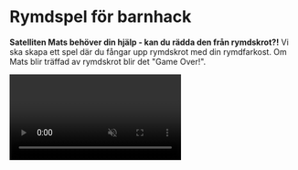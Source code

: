 # Rymdspel för barnhack

**Satelliten Mats behöver din hjälp - kan du rädda den från rymdskrot?!** 
Vi ska skapa ett spel där du fångar upp rymdskrot med din rymdfarkost. Om Mats blir träffad av rymdskrot blir det "Game Over!". 

<video src="./0_1.mp4" autoplay loop muted />

Vi börjar med att starta med ett projekt som redan innehåller en rymdfarkost, satelliten Mats och en rymdbakgrund. Detta kallas att *remixa*.

1. Klicka på denna länk för att öppna startprojektet: <a href="https://scratch.mit.edu/projects/298331110/" target="_blank">https://scratch.mit.edu/projects/298331110/</a>
	
2. Klicka på knappen **Se inuti** så att du kan se koden. 

3. Klicka på knappen **"Remix"** så att du får din egen version av projektet. Du måste vara inloggad för att kunna remixa.

> Tips! Om du inte har konto på Scratch kan du ändra direkt i projektet och välja **Spara till din dator** (under Arkiv) när du vill spara ditt projekt.

Nu kan du börja skapa ditt spel!

##  1 – Åk framåt

Vi ska börja med att röra oss framåt i rymden. Vi behöver blocket ”När grön flagga klickas på” och blocket ”gå 10 steg”.

![Nu hoppar vi framåt varje gång vi trycker på den gröna flaggan](./2_1.png)

Testa att trycka på den gröna flaggan och se om vad som händer.

<video src="./1_3.mp4" autoplay loop muted />

## 2 – Loopa för alltid framåt

Nästa steg är att lägga till en loop så att vår rymdfarkost fortsätter att åka framåt.

Det finns ett block som heter ”för alltid”. 

![För alltid](./2_2.png)

Koppla ihop det med de förra blocken så att vår farkost fortsätter att åka framåt utan att stanna när vi trycker på den gröna flaggan.

![Nu fortsätter vi att gå framåt. För alltid.](./3_1.png)

<video src="./2_3.mp4" autoplay loop muted />

> Tips: 10 steg framåt går kanske lite för fort? Testa att ändra antalet steg framåt, t ex till 1 steg, så att rymdfarkosten åker långsammare.

## 3 – Svänga rymdfarkosten

Nästa steg är att lägga till styrning.

Det finns ett block som heter ”när mellanslag-tangenten trycks ned” och två block som svänger. Ett block svänger vänster och ett block svänger höger.

![](./3_2.png)

Kan du ändra och sätta ihop dessa block så att när ”vänsterpil” tangenten trycks ned så ska farkosten svänga vänster? Och när ”högerpil” tangenten trycks ned så ska farkosten svänga höger?

<video src="./3_3.mp4" autoplay loop muted />

Så här ska din kod se ut nu:

![Nu kan vi styra vår farkost i rymden](./4_1.png)

## 4 – Rita rymdskrot

Låt oss lägga till lite rymdskrot i vår rymd så att vi har något att städa.

Tryck på knappen för att måla en ny sprajt.

<img src="./5_1.png" width="263" alt="Tryck på knappen för att måla en ny sprajt" />

Rita en kvadrat genom att välja kvadratverktyget från palletten till vänster och sedan rita en kvadrat på den rutiga ytan. Välj vilken färg du vill.

> Tips! För att rita en *liksidig* kvadrat så håll ned tangenten **shift** när du ritar ut din kvadrat.

![](./5_2.png)

Döp din sprajt till ”kvadrat”.

![](./5_3.png)

## 5 – Gömma rymdskrot

Tryck på ”kvadrat” i ditt sprajtbibliotek så att den är vald.

Nu ska vi lägga till kod för vår kvadrat så att den försvinner när vår farkost rör vid det. Klicka på fliken ”kod” för att komma till koden för kvadraten.

![](./6_1.png)

När vi trycker på den gröna flaggan ska kvadraten vänta på att den rör vid rymdfarkosten - då ska den gömma sig. 

För det behöver vi dessa block:

![Kan vi sätta ihop dem i rätt ordning?](./6_2.png)

Kan du sätta ihop dem i rätt ordning så att kvadraten försvinner när vi rör vid den med vår rymdfarkost?

<video src="./6_3.mp4" autoplay loop muted />

> Oroa dig inte för att kvadraten har försvunnit. Vi programmerar så att den visas igen i nästa steg.

## 6 – Visa rymdskrot igen

Så här ska din kod se ut nu:

![Ser din kod ut såhär?](./7_1.png)

Nästa steg är att visa kvadraten igen när vi trycker på den gröna flaggan.

Det finns ett block som heter ”visa”. Vi skulle kunna lägga det så att det händer precis efter vi har klickat på den gröna flaggan.

![](./8_1.png)

Testa! Visas vår kvadrat när du trycker på den gröna flaggan?

<video src="./7_3.mp4" autoplay loop muted />

## 7 – Slumpa startposition

Det blir mer spännande om du inte vet var rymdskrotet dyker upp! För att göra det ska vi ge kvadraten en *slumpmässig* position för var den ska visa sig.

Det finns ett block ”gå till slumpmässig position”. Lägg det efter blocket ”när grön flagga klickas på”.

![](./9_1.png)

Nu ska rymdskrotet hamna på en ny plats varje gång vi trycker på den gröna flaggan.

<video src="./8_3.mp4" autoplay loop muted />

## 8 – Rymdskrotet rör sig

Sista steget för ett färdigt spel är att få kvadraten att röra på sig.

Vi lägger till ett nytt block **När grön flagga klickas på** och **för alltid** så ska vi **gå 1 steg framåt**.

Men om vi testar nu så fastnar vårt rymdskrot i kanten på scenen, eftersom vi kan inte styra det. Men det finns ett block som kan hjälpa oss! Det heter **om vid kanten, studsa**. 

![](./9_2.png)

Vi vill att vårt rymdskrot ska studsa vid kanten efter att det ha **gått 1 steg framåt**, inuti loopen.

![](./10_1.png)


> **Grattis! Nu har du skapat ett spel**
>
>Snyggt jobbat! Nu kan du städa rymden från rymdskrot och rädda Mats från ett hemskt öde.

> **Testa ditt projekt**
>
> Visa gärna någon det som du har gjort och låt dem testa. Tryck på DELA för att andra ska kunna hitta spelet på Scratch. Gå ut till projektsidan och låt någon annan testa spelet! Om du vill kan du sedan fortsätta med en utmaning...

## Utmaning - Skapa en poängräknare

Vill du fortsätta med ditt spel? Då kan du skapa en poängräknare som räknar hur många ton skrot du samlar in!

Här behöver vi hålla reda på hur mycket rymdskrotet väger. Det kan vi använda en *variabel* till.

Använd knappen **skapa en variabel** (under Variabler) och ge den namnet ”vikt”.

![](./10_2.png)

Nu får du bestämma vad rymdskrotet ska väga. Vad väger kvadraten? Vi använder blocket **ändra vikt med** och anger kvadratens vikt som värde. Vi vill ändra variabeln **vikt** *efter* att vi har rört vid rymdfarkosten.

![Nu räknar vi hur mycket rymdskrot vi plockar upp](./11_1.png)

Är det lite tråkigt med bara ett rymdsrkot? Då kan du skapa flera!

## Ännu mer rymdskrot!

För att samla fler poäng behövs det mer rymdskrot! Nu ska vi lägga till fler former som alla väger olika mycket.

På samma sätt som du ritade och programmerade din kvadrat – skapa nu tre nya figurer:

- En rektangel
- En cirkel
- En triangel

> Tips! Det verkar inte finnas ingen färdig form för att rita en triangel. Du måste nog rita den själva med hjälp av streck.

När du har ritat ditt rymdskrot får du programmera alla former så att de har samma kod för att röra sig, gömma sig och visa sig, som för kvadraten.

Nu ska du ha en massa rymdskrot som dyker upp på slumpmässiga platser varje gång du trycker på den gröna flaggan, och som gömmer sig när rymdfarkosten nuddar skrotet. Funkar det?

<video src="./11_2.mp4" autoplay loop muted />

Bitarna av rymdskrot ska väga olika mycket beroende på vilken form de har. Därför behöver vi ändra hur mycket vår ”vikt”-variabel ändras när vi rör de olika rymdskroten.

- Kvadrat väger **5** ton
- Cirkel väger **10** ton
- Triangel väger **15** ton
- Rektangel väger **20** ton

Skriv in vikten i blocket **ändra vikt med** för varje sprajt som är ett rymdskrot.

# Starta med 0 poäng

Nu väger de olika bitarna olika mycket. Men vår poängräknare, variabeln, bara fortsätter att räkna... Den börjar inte om från 0 när vi startar spelet!

För att kunna hålla räkningen ordentligt så behöver vi *nollställa* vår variabel, sätta den till 0, varje gång vi trycker på den gröna flaggan.

![](./13_1.png)

Välj sprajten ”rymdfarkost”. Precis efter blocket ”När grön flagga klickas på” – lägg till ett block **sätt vikt till 0**. 

Testa genom att fånga lite rymdskrot och sedan trycka på den gröna flaggan. Sätts variabeln till 0?

<video src="./13_2.mp4" autoplay loop muted />

# Vinst när skrotet är uppfångat

Hur vet vi att vi vinner spelet? Vi vill att vår rymdfarkost ska ropa ”Äntligen klart!" när vi har plockat upp allt rymdskrot. 

Men hur vet spelet att vi har gjort det? Jo, om vi har fångat upp allt rymdskrot så betyder det att vi har adderat ihop alla olika formers vikter i vår variabel.

Välj sprajten ”rymdfarkost”. Nu ska vi lägga till ett par block inuti vårt ”för alltid”-block. Vi vill känna av om variabeln ”vikt” är lika mycket som *summan* av alla blockens vikt. Om den är det säger vi ”Äntligen klart!” och sedan stoppar vi alla skript med blocket ”stoppa alla”.

> Vi kan räkna ut summan genom att addera ihop vikterna från de olika rymdskroten. Använd papper och penna och skriv ned de olika formernas vikt och addera sedan ihop dem. 

![](./14_2.png)

# Game over om rymdskrotet nuddar Mats

Nu när vi har fångat upp allt rymdskrot så kan vi pusta ut. Men vi har inte kodat vad som ska hända om något rymdskrot träffar Mats. 

Markera sprajten Mats. Det är där vi ska lägga till vår kod.

När grön flagga klickas på ska sprajten Mats vänta tills den rör vid kvadrat **eller** rör vid rektangel **eller** rör vid cirkel **eller** rör vid triangel. Det är viktigt att Mats undersöker alla formerna!

Efter det vill vi att Mats säger ”Ajajajaj!” i 2 sekunder. Och sedan vill vi använda blocket ”stoppa alla” för att avsluta vårt skript.

> Visste du att det går att lägga ett ”eller”-block i ett annat ”eller”-block?

![](./15_2.gif)

> Tips: Det kan bli svårt att hinna städa undan allt rymdskrot om Mats är väldigt stor. Du kan minska storleken på Mats om du vill göra det lite lättare att vinna spelet:

![](./15_3.png)

## Färdig! Nu är du klar med spelet

Snyggt jobbat! Nu kan vi rädda Mats från att träffas av rymdskrot - och få poäng för varje ton skrot vi samlar in!

Glöm inte att spara ditt projekt! Döp det gärna till uppgiftens namn så att du enkelt kan hitta den igen.

> **Testa ditt projekt**
> 
> Visa gärna någon det som du har gjort och låt dem testa. Tryck på DELA för att andra ska kunna hitta spelet på Scratch. Gå ut till projektsidan och låt någon annan testa spelet!

